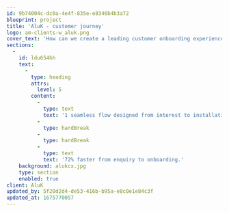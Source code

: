 ```yaml
---
id: 9b74004c-dc0a-4e4f-835e-e8346b4b3a72
blueprint: project
title: 'AluK - customer journey'
logo: am-clients-w_aluk.png
cover_text: 'How can we create a leading customer onboarding experience and reduce time to purchase?'
sections:
  -
    id: ldu654hh
    text:
      -
        type: heading
        attrs:
          level: 5
        content:
          -
            type: text
            text: '1 seamless flow designed from interest to installation.'
          -
            type: hardBreak
          -
            type: hardBreak
          -
            type: text
            text: '72% faster from enquiry to onboarding.'
    background: alukcx.jpg
    type: section
    enabled: true
client: AluK
updated_by: 5f20d2d4-de53-416b-b95a-e8c0e1e84c3f
updated_at: 1675770057
---
```


